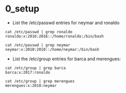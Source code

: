 # 0_setup

- List the /etc/passwd entries for neymar and ronaldo
```
cat /etc/passwd | grep ronaldo
ronaldo:x:2016:2016::/home/ronaldo:/bin/bash
```

```
cat /etc/passwd | grep neymar
neymar:x:2010:2010::/home/neymar:/bin/bash
```

- List the /etc/group entries for barca and merengues:
```
cat /etc/group | grep barca
barca:x:2017:ronaldo
```

```
cat /etc/group | grep merengues
merengues:x:2018:neymar
```